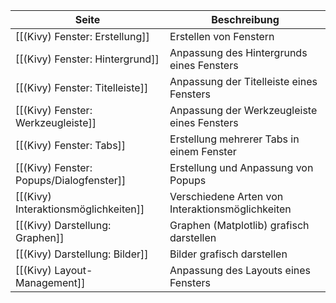 | Seite | Beschreibung |
| ----------- | ----------- |
| [[(Kivy) Fenster: Erstellung]] | Erstellen von Fenstern |
| [[(Kivy) Fenster: Hintergrund]] | Anpassung des Hintergrunds eines Fensters |
| [[(Kivy) Fenster: Titelleiste]] | Anpassung der Titelleiste eines Fensters |
| [[(Kivy) Fenster: Werkzeugleiste]] | Anpassung der Werkzeugleiste eines Fensters |
| [[(Kivy) Fenster: Tabs]] | Erstellung mehrerer Tabs in einem Fenster |
| [[(Kivy) Fenster: Popups/Dialogfenster]] | Erstellung und Anpassung von Popups |
| [[(Kivy) Interaktionsmöglichkeiten]] | Verschiedene Arten von Interaktionsmöglichkeiten |
| [[(Kivy) Darstellung: Graphen]] | Graphen (Matplotlib) grafisch darstellen |
| [[(Kivy) Darstellung: Bilder]] | Bilder grafisch darstellen |
| [[(Kivy) Layout-Management]] | Anpassung des Layouts eines Fensters |